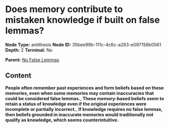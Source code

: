 # Does memory contribute to mistaken knowledge if built on false lemmas?

**Node Type:** antithesis
**Node ID:** 35bee99b-111c-4c6c-a283-e097156b0561
**Depth:** 2
**Terminal:** No

**Parent:** [No False Lemmas](no-false-lemmas.md)

## Content

**People often remember past experiences and form beliefs based on these memories, even when some memories may contain inaccuracies that could be considered false lemmas.**, **These memory-based beliefs seem to retain a status of knowledge even if the original experiences were incomplete or partially incorrect.**, **If knowledge requires no false lemmas, then beliefs grounded in inaccurate memories would traditionally not qualify as knowledge, which seems counterintuitive.**
